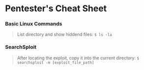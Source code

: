 # Pentester's Cheat Sheet

### Basic Linux Commands
> List directory and show hiddend files:
```$ ls -la```


### SearchSploit
> After locating the exploit, copy it into the current directory:
```$ searchsploit -m [exploit_file_path]```
